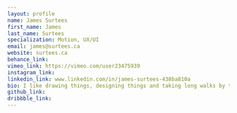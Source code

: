 ```yaml
---
layout: profile 
name: James Surtees
first_name: James
last_name: Surtees
specialization: Motion, UX/UI
email: james@surtees.ca
website: surtees.ca
behance_link: 
vimeo_link: https://vimeo.com/user23475939
instagram_link: 
linkedin_link: www.linkedin.com/in/james-surtees-438ba810a
bio: I like drawing things, designing things and taking long walks by the beach in nothing but my speedo.
github_link: 
dribbble_link: 
---
```

